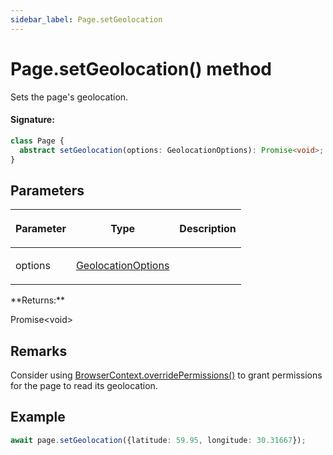 ```yaml
---
sidebar_label: Page.setGeolocation
---
```


# Page.setGeolocation() method

Sets the page's geolocation.

#### Signature:

```typescript
class Page {
  abstract setGeolocation(options: GeolocationOptions): Promise<void>;
}
```

## Parameters

<table><thead><tr><th>

Parameter

</th><th>

Type

</th><th>

Description

</th></tr></thead>
<tbody><tr><td>

options

</td><td>

[GeolocationOptions](./puppeteer.geolocationoptions.md)

</td><td>

</td></tr>
</tbody></table>
**Returns:**

Promise&lt;void&gt;

## Remarks

Consider using [BrowserContext.overridePermissions()](./puppeteer.browsercontext.overridepermissions.md) to grant permissions for the page to read its geolocation.

## Example

```ts
await page.setGeolocation({latitude: 59.95, longitude: 30.31667});
```
